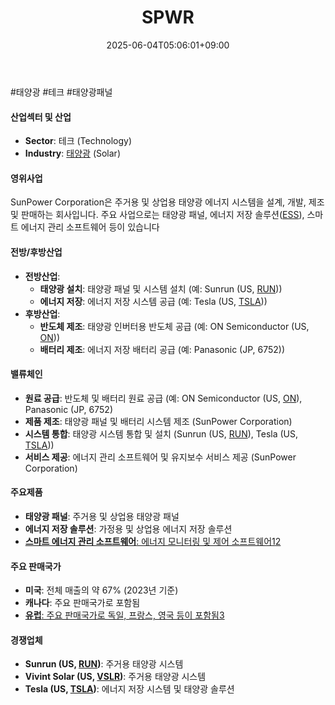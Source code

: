 ﻿---
title: "SPWR"
date: 2025-06-04T05:06:01+09:00
lastmod: 2025-06-04T05:06:01+09:00
type: docs
sidebar:
  open: true
weight: 823
---
<div style="display:none">
  <meta property="article:published_time" content="2025-06-03T20:06:01Z" />
  <meta property="article:modified_time" content="2025-06-03T20:06:01Z" />
</div>
#태양광 #테크 #태양광패널

#### 산업섹터 및 산업

- **Sector**: 테크 (Technology)
- **Industry**: [태양광](/industry-study/태양광/) (Solar)

#### 영위사업

SunPower Corporation은 주거용 및 상업용 태양광 에너지 시스템을 설계, 개발, 제조 및 판매하는 회사입니다. 주요 사업으로는 태양광 패널, 에너지 저장 솔루션([ESS](/industry-study/ess/)), 스마트 에너지 관리 소프트웨어 등이 있습니다

#### 전방/후방산업

- **전방산업**:
    - **태양광 설치**: 태양광 패널 및 시스템 설치 (예: Sunrun (US, [RUN](/company-analysis/run/)))
    - **에너지 저장**: 에너지 저장 시스템 공급 (예: Tesla (US, [TSLA](/company-analysis/tsla/)))
- **후방산업**:
    - **반도체 제조**: 태양광 인버터용 반도체 공급 (예: ON Semiconductor (US, [ON](/company-analysis/on/)))
    - **배터리 제조**: 에너지 저장 배터리 공급 (예: Panasonic (JP, 6752))

#### 밸류체인

- **원료 공급**: 반도체 및 배터리 원료 공급 (예: ON Semiconductor (US, [ON](/company-analysis/on/)),  Panasonic (JP, 6752)
- **제품 제조**: 태양광 패널 및 배터리 시스템 제조 (SunPower Corporation)
- **시스템 통합**: 태양광 시스템 통합 및 설치 (Sunrun (US, [RUN](/company-analysis/run/)), Tesla (US, [TSLA](/company-analysis/tsla/)))
- **서비스 제공**: 에너지 관리 소프트웨어 및 유지보수 서비스 제공 (SunPower Corporation)

#### 주요제품

- **태양광 패널**: 주거용 및 상업용 태양광 패널
- **에너지 저장 솔루션**: 가정용 및 상업용 에너지 저장 솔루션
- [**스마트 에너지 관리 소프트웨어**: 에너지 모니터링 및 제어 소프트웨어](https://investors.sunpower.com/)[1](https://investors.sunpower.com/)[2](https://en.wikipedia.org/wiki/SunPower)

#### 주요 판매국가

- **미국**: 전체 매출의 약 67% (2023년 기준)
- **캐나다**: 주요 판매국가로 포함됨
- [**유럽**: 주요 판매국가로 독일, 프랑스, 영국 등이 포함됨](https://investors.sunpower.com/)[3](https://www.marketbeat.com/stocks/NASDAQ/SPWR/institutional-ownership/)

#### 경쟁업체

- **Sunrun (US, [RUN](/company-analysis/run/))**: 주거용 태양광 시스템
- **Vivint Solar (US, [VSLR](/company-analysis/vslr/))**: 주거용 태양광 시스템
- **Tesla (US, [TSLA](/company-analysis/tsla/))**: 에너지 저장 시스템 및 태양광 솔루션

